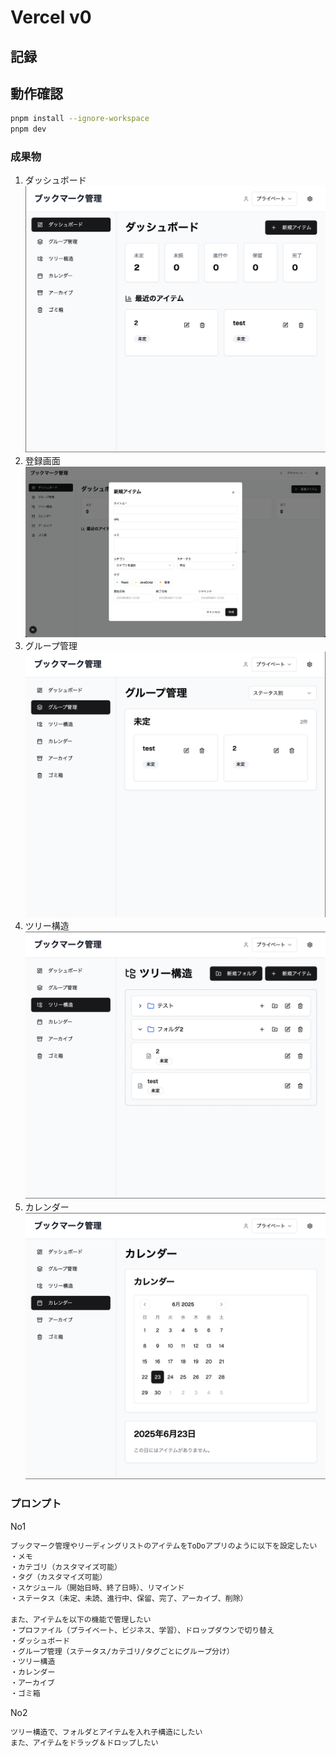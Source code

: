 # Vercel v0

## 記録

## 動作確認

``` bash
pnpm install --ignore-workspace
pnpm dev
```

### 成果物

1. ダッシュボード
  ![ダッシュボード](./img/ダッシュボード.png)
1. 登録画面
  ![登録画面](./img/登録画面.png)
1. グループ管理
  ![グループ管理](./img/グループ管理.png)
1. ツリー構造
  ![ツリー構造](./img/ツリー構造.png)
1. カレンダー
  ![カレンダー](./img/カレンダー.png)

### プロンプト

No1

``` txt
ブックマーク管理やリーディングリストのアイテムをToDoアプリのように以下を設定したい
・メモ
・カテゴリ（カスタマイズ可能）
・タグ（カスタマイズ可能）
・スケジュール（開始日時、終了日時）、リマインド
・ステータス（未定、未読、進行中、保留、完了、アーカイブ、削除）

また、アイテムを以下の機能で管理したい
・プロファイル（プライベート、ビジネス、学習）、ドロップダウンで切り替え
・ダッシュボード
・グループ管理（ステータス/カテゴリ/タグごとにグループ分け）
・ツリー構造
・カレンダー
・アーカイブ
・ゴミ箱
```

No2

``` txt
ツリー構造で、フォルダとアイテムを入れ子構造にしたい
また、アイテムをドラッグ＆ドロップしたい
```
